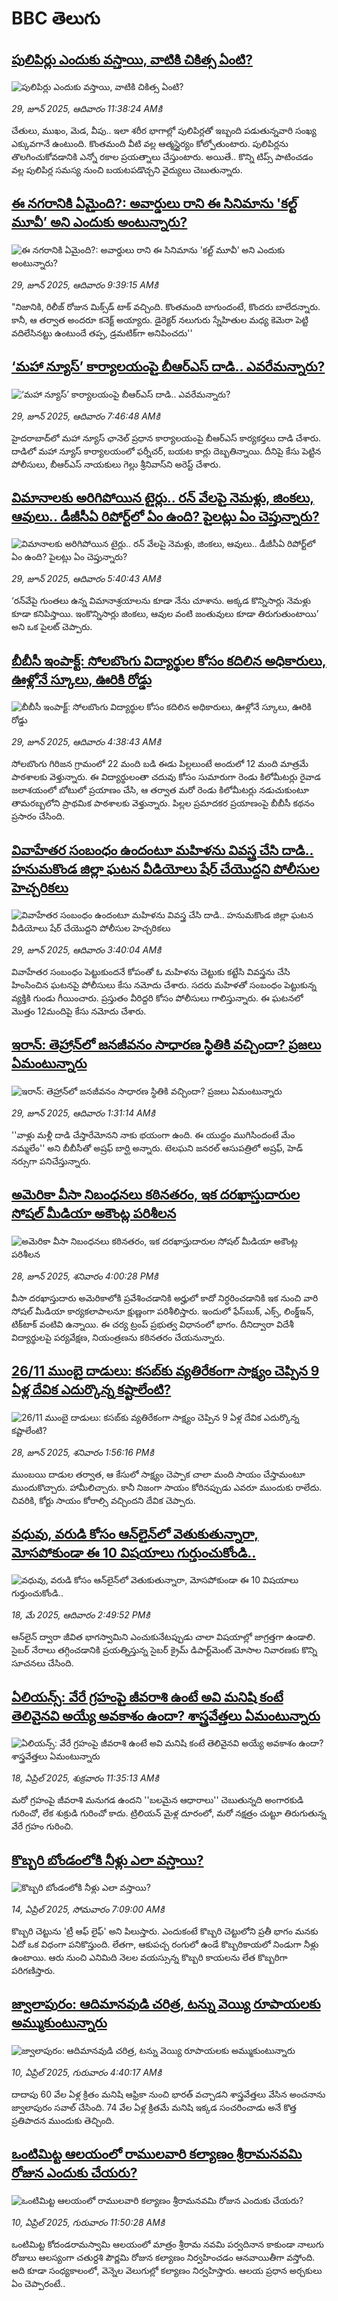 # BBC తెలుగు## [పులిపిర్లు ఎందుకు వస్తాయి, వాటికి చికిత్స ఏంటి?](https://www.bbc.com/telugu/articles/cpd142dpnvxo?at_campaign=githubrss)![పులిపిర్లు ఎందుకు వస్తాయి, వాటికి చికిత్స ఏంటి?](https://ichef.bbci.co.uk/ace/ws/240/cpsprodpb/07dd/live/78d33aa0-54dd-11f0-b137-b1f711ab20bb.jpg)_29, జూన్ 2025, ఆదివారం 11:38:24 AMకి_చేతులు, ముఖం, మెడ, వీపు.. ఇలా శరీర భాగాల్లో పులిపిర్లతో ఇబ్బంది పడుతున్నవారి సంఖ్య ఎక్కువగానే ఉంటుంది. కొంతమంది వీటి వల్ల ఆత్మస్థైర్యం కోల్పోతుంటారు. పులిపిర్లను తొలగించుకోవడానికి ఎన్నో రకాల ప్రయత్నాలు చేస్తుంటారు. అయితే.. కొన్ని టిప్స్‌ పాటించడం వల్ల పులిపిర్ల సమస్య నుంచి బయటపడొచ్చని వైద్యులు చెబుతున్నారు.## [ఈ నగరానికి ఏమైంది?: అవార్డులు రాని ఈ సినిమాను 'కల్ట్ మూవీ’ అని ఎందుకు అంటున్నారు?](https://www.bbc.com/telugu/articles/cdx5k548ew0o?at_campaign=githubrss)![ఈ నగరానికి ఏమైంది?: అవార్డులు రాని ఈ సినిమాను 'కల్ట్ మూవీ’ అని ఎందుకు అంటున్నారు?](https://ichef.bbci.co.uk/ace/ws/240/cpsprodpb/fde2/live/ba91ffb0-54cb-11f0-bbb4-7b9a23219fce.png)_29, జూన్ 2025, ఆదివారం 9:39:15 AMకి_"నిజానికి, రిలీజ్ రోజున మిక్స్‌డ్ టాక్ వచ్చింది. కొంతమంది బాగుందంటే, కొందరు బాలేదన్నారు. కానీ, ఆ తర్వాత అందరూ కనెక్ట్ అయ్యారు. డైరెక్టర్ నలుగురు స్నేహితుల మధ్య కెమెరా పెట్టి వదిలేసినట్టు ఉంటుందే తప్ప, డ్రమటిక్‌గా అనిపించదు''## [‘మహా న్యూస్’ కార్యాలయంపై బీఆర్ఎస్ దాడి.. ఎవరేమన్నారు?](https://www.bbc.com/telugu/articles/clyxzr8m20do?at_campaign=githubrss)![‘మహా న్యూస్’ కార్యాలయంపై బీఆర్ఎస్ దాడి.. ఎవరేమన్నారు?](https://ichef.bbci.co.uk/ace/ws/240/cpsprodpb/54df/live/900fc8e0-54b6-11f0-a2ff-17a82c2e8bc4.jpg)_29, జూన్ 2025, ఆదివారం 7:46:48 AMకి_హైదరాబాద్‌లో మహా న్యూస్ ఛానెల్ ప్రధాన కార్యాలయంపై బీఆర్ఎస్ కార్యకర్తలు దాడి చేశారు. దాడిలో మహా న్యూస్ కార్యాలయంలో ఫర్నీచర్, బయట కార్లు దెబ్బతిన్నాయి. దీనిపై కేసు పెట్టిన పోలీసులు, బీఆర్ఎస్ నాయకులు గెల్లు శ్రీనివాస్‌ని అరెస్ట్ చేశారు.## [విమానాలకు అరిగిపోయిన టైర్లు.. రన్ వేలపై నెమళ్లు, జింకలు, ఆవులు.. డీజీసీఏ రిపోర్ట్‌లో ఏం ఉంది? పైలట్లు ఏం చెప్తున్నారు?](https://www.bbc.com/telugu/articles/cgrx55k8ynro?at_campaign=githubrss)![విమానాలకు అరిగిపోయిన టైర్లు.. రన్ వేలపై నెమళ్లు, జింకలు, ఆవులు.. డీజీసీఏ రిపోర్ట్‌లో ఏం ఉంది? పైలట్లు ఏం చెప్తున్నారు?](https://ichef.bbci.co.uk/ace/ws/240/cpsprodpb/a913/live/328afdd0-5497-11f0-a2ff-17a82c2e8bc4.jpg)_29, జూన్ 2025, ఆదివారం 5:40:43 AMకి_‘రన్‌వేపై గుంతలు ఉన్న విమానాశ్రయాలను కూడా నేను చూశాను. అక్కడ కొన్నిసార్లు నెమళ్లు కూడా కనిపిస్తాయి. ఇంకొన్నిసార్లు జింకలు, ఆవుల వంటి జంతువులు కూడా తిరుగుతుంటాయి’ అని ఒక పైలట్ చెప్పారు.## [బీబీసీ ఇంపాక్ట్: సోలబొంగు విద్యార్థుల కోసం కదిలిన అధికారులు, ఊళ్లోనే స్కూలు, ఊరికి రోడ్డు](https://www.bbc.com/telugu/articles/cjrln323zx8o?at_campaign=githubrss)![బీబీసీ ఇంపాక్ట్: సోలబొంగు విద్యార్థుల కోసం కదిలిన అధికారులు, ఊళ్లోనే స్కూలు, ఊరికి రోడ్డు](https://ichef.bbci.co.uk/ace/ws/240/cpsprodpb/190c/live/493650c0-543d-11f0-b4be-8f7caf53b80c.png)_29, జూన్ 2025, ఆదివారం 4:38:43 AMకి_సోలబొంగు గిరిజన గ్రామంలో 22 మంది బడి ఈడు పిల్లలుంటే అందులో 12 మంది మాత్రమే పాఠశాలకు వెళ్తున్నారు. ఈ విద్యార్థులంతా చదువు కోసం సుమారుగా రెండు కిలోమీటర్లు రైవాడ జలాశయంలో బోటులో ప్రయాణం చేసి, ఆ తర్వాత మరో రెండు కిలోమీటర్లు నడుచుకుంటూ తామరబ్బలోని ప్రాథమిక పాఠశాలకు వెళ్తున్నారు. పిల్లల ప్రమాదకర ప్రయాణంపై  బీబీసీ కథనం ప్రసారం చేసింది.## [వివాహేతర సంబంధం ఉందంటూ మహిళను వివస్త్ర చేసి దాడి.. హనుమకొండ జిల్లా ఘటన వీడియోలు షేర్ చేయొద్దని పోలీసుల హెచ్చరికలు](https://www.bbc.com/telugu/articles/c36x5np2e76o?at_campaign=githubrss)![వివాహేతర సంబంధం ఉందంటూ మహిళను వివస్త్ర చేసి దాడి.. హనుమకొండ జిల్లా ఘటన వీడియోలు షేర్ చేయొద్దని పోలీసుల హెచ్చరికలు](https://ichef.bbci.co.uk/ace/ws/240/cpsprodpb/cebe/live/c92db230-5499-11f0-975b-d9a75589a0f0.jpg)_29, జూన్ 2025, ఆదివారం 3:40:04 AMకి_వివాహేతర సంబంధం పెట్టుకుందనే కోపంతో ఓ మహిళను చెట్టుకు కట్టేసి వివస్త్రను చేసి హింసించిన ఘటనపై పోలీసులు కేసు నమోదు చేశారు. సదరు మహిళతో సంబంధం పెట్టుకున్న వ్యక్తికి గుండు గీయించారు. ప్రస్తుతం వీరిద్దరి కోసం పోలీసులు గాలిస్తున్నారు. ఈ ఘటనలో  మొత్తం 12మందిపై  కేసు నమోదు చేశారు.## [ఇరాన్: తెహ్రాన్‌లో జనజీవనం సాధారణ స్థితికి వచ్చిందా? ప్రజలు ఏమంటున్నారు](https://www.bbc.com/telugu/articles/ce8310k7plvo?at_campaign=githubrss)![ఇరాన్: తెహ్రాన్‌లో జనజీవనం సాధారణ స్థితికి వచ్చిందా? ప్రజలు ఏమంటున్నారు](https://ichef.bbci.co.uk/ace/ws/240/cpsprodpb/0499/live/2cb4a370-542e-11f0-a2ff-17a82c2e8bc4.jpg)_29, జూన్ 2025, ఆదివారం 1:31:14 AMకి_''వాళ్లు మళ్లీ దాడి చేస్తారేమోనని నాకు భయంగా ఉంది. ఈ యుద్ధం ముగిసిందంటే మేం నమ్మలేం'' అని బీబీసీతో అష్రఫ్ బార్ఘి అన్నారు. టెలఘని జనరల్ ఆసుపత్రిలో అష్రఫ్, హెడ్ నర్సుగా పనిచేస్తున్నారు.## [అమెరికా వీసా నిబంధనలు కఠినతరం,  ఇక దరఖాస్తుదారుల సోషల్ మీడియా అకౌంట్ల పరిశీలన](https://www.bbc.com/telugu/articles/cwyxwew2z91o?at_campaign=githubrss)![అమెరికా వీసా నిబంధనలు కఠినతరం,  ఇక దరఖాస్తుదారుల సోషల్ మీడియా అకౌంట్ల పరిశీలన](https://ichef.bbci.co.uk/ace/ws/240/cpsprodpb/1ff0/live/69761980-5436-11f0-b4be-8f7caf53b80c.jpg)_28, జూన్ 2025, శనివారం 4:00:28 PMకి_వీసా దరఖాస్తుదారు అమెరికాలోకి ప్రవేశించడానికి అర్హులో కాదో నిర్ధరించడానికి ఇక నుంచి వారి సోషల్ మీడియా కార్యకలాపాలనూ క్షుణ్ణంగా పరిశీలిస్తారు. ఇందులో ఫేస్‌బుక్, ఎక్స్, లింక్డ్ఇన్, టిక్‌టాక్ వంటివి ఉన్నాయి. ఈ చర్య ట్రంప్ ప్రభుత్వ విధానంలో భాగం. దీనిద్వారా విదేశీ విద్యార్థులపై పర్యవేక్షణ, నియంత్రణను కఠినతరం చేయనున్నారు.## [26/11 ముంబై దాడులు: కసబ్‌కు వ్యతిరేకంగా సాక్ష్యం చెప్పిన  9 ఏళ్ల దేవిక ఎదుర్కొన్న కష్టాలేంటి?  ](https://www.bbc.com/telugu/articles/ce3nv0y2d4po?at_campaign=githubrss)![26/11 ముంబై దాడులు: కసబ్‌కు వ్యతిరేకంగా సాక్ష్యం చెప్పిన  9 ఏళ్ల దేవిక ఎదుర్కొన్న కష్టాలేంటి?  ](https://ichef.bbci.co.uk/ace/ws/240/cpsprodpb/f0c2/live/6089eba0-5425-11f0-82ad-0b047f9c9eba.jpg)_28, జూన్ 2025, శనివారం 1:56:16 PMకి_ముంబయి దాడుల తర్వాత, ఆ కేసులో సాక్ష్యం చెప్పాక చాలా మంది  సాయం చేస్తామంటూ ముందుకొచ్చారు. హామీలిచ్చారు. కానీ నిజంగా సాయం కోరినప్పుడు ఎవరూ ముందుకు రాలేదు. చివరికి, కోర్టు సాయం కోరాల్సి వచ్చిందని దేవిక చెప్పారు.## [వధువు, వరుడి కోసం ఆన్‌లైన్‌లో వెతుకుతున్నారా, మోసపోకుండా ఈ 10 విషయాలు గుర్తుంచుకోండి..](https://www.bbc.com/telugu/articles/c5yrny82136o?at_campaign=githubrss)![వధువు, వరుడి కోసం ఆన్‌లైన్‌లో వెతుకుతున్నారా, మోసపోకుండా ఈ 10 విషయాలు గుర్తుంచుకోండి..](https://ichef.bbci.co.uk/ace/ws/240/cpsprodpb/74cc/live/3f04f8a0-28fe-11f0-8c66-ebf25fc2cfef.jpg)_18, మే 2025, ఆదివారం 2:49:52 PMకి_ఆన్‌లైన్ ద్వారా జీవిత భాగస్వామిని ఎంచుకునేటప్పుడు చాలా విషయాల్లో జాగ్రత్తగా ఉండాలి. సైబర్ నేరాలు తగ్గించడానికి ప్రయత్నిస్తున్న సైబర్ క్రైమ్ డిపార్ట్‌మెంట్ మోసాల నివారణకు కొన్ని సూచనలు చేసింది.## [ఏలియన్స్: వేరే గ్రహంపై జీవరాశి ఉంటే అవి మనిషి కంటే తెలివైనవి అయ్యే అవకాశం ఉందా? శాస్త్రవేత్తలు ఏమంటున్నారు](https://www.bbc.com/telugu/articles/cn7xelz1r85o?at_campaign=githubrss)![ఏలియన్స్: వేరే గ్రహంపై జీవరాశి ఉంటే అవి మనిషి కంటే తెలివైనవి అయ్యే అవకాశం ఉందా? శాస్త్రవేత్తలు ఏమంటున్నారు](https://ichef.bbci.co.uk/ace/ws/240/cpsprodpb/b07b/live/a29a56f0-1b9b-11f0-a455-cf1d5f751d2f.png)_18, ఏప్రిల్ 2025, శుక్రవారం 11:35:13 AMకి_మరో గ్రహంపై జీవరాశి మనుగడ ఉందని ''బలమైన ఆధారాలు'' చెబుతున్నది అంగారకుడి గురించో, లేక శుక్రుడి గురించో కాదు. ట్రిలియన్ మైళ్ల దూరంలో, మరో నక్షత్రం చుట్టూ తిరుగుతున్న వేరే గ్రహం గురించి.## [కొబ్బరి బోండంలోకి నీళ్లు ఎలా వస్తాయి?](https://www.bbc.com/telugu/articles/czjn4mzxxy8o?at_campaign=githubrss)![కొబ్బరి బోండంలోకి నీళ్లు ఎలా వస్తాయి?](https://ichef.bbci.co.uk/ace/ws/240/cpsprodpb/46c5/live/684a55e0-18fd-11f0-8b11-7756b7b808cc.jpg)_14, ఏప్రిల్ 2025, సోమవారం 7:09:00 AMకి_కొబ్బరి చెట్టును 'ట్రీ ఆఫ్ లైఫ్' అని పిలుస్తారు. ఎందుకంటే కొబ్బరి చెట్టులోని ప్రతీ భాగం మనకు ఏదో ఒక విధంగా పనికొస్తుంది. లేతగా, ఆకుపచ్చ రంగులో ఉండే కొబ్బరికాయలో నిండుగా నీళ్లు ఉంటాయి. ఆరు నుంచి ఎనిమిది నెలల వయస్సున్న కొబ్బరి కాయలను లేత కొబ్బరిగా పరిగణిస్తారు.## [జ్వాలాపురం: ఆదిమానవుడి చరిత్ర, టన్ను వెయ్యి రూపాయలకు అమ్ముకుంటున్నారు ](https://www.bbc.com/telugu/articles/creqqnwdd5qo?at_campaign=githubrss)![జ్వాలాపురం: ఆదిమానవుడి చరిత్ర, టన్ను వెయ్యి రూపాయలకు అమ్ముకుంటున్నారు ](https://ichef.bbci.co.uk/ace/ws/240/cpsprodpb/765e/live/b472e2d0-15b4-11f0-842b-a7355694993d.jpg)_10, ఏప్రిల్ 2025, గురువారం 4:40:17 AMకి_దాదాపు 60 వేల ఏళ్ల క్రితం మనిషి ఆఫ్రికా నుంచి భారత్ వచ్చాడని శాస్త్రవేత్తలు వేసిన అంచనాను జ్వాలాపురం సవాల్ చేసింది. 74 వేల ఏళ్ల క్రితమే మనిషి ఇక్కడ సంచరించాడు అనే కొత్త ప్రతిపాదన ముందుకు తెచ్చింది.## [ఒంటిమిట్ట ఆలయంలో రాములవారి కల్యాణం శ్రీరామనవమి రోజున ఎందుకు చేయరు?](https://www.bbc.com/telugu/articles/ce822j5e465o?at_campaign=githubrss)![ఒంటిమిట్ట ఆలయంలో రాములవారి కల్యాణం శ్రీరామనవమి రోజున ఎందుకు చేయరు?](https://ichef.bbci.co.uk/ace/ws/240/cpsprodpb/fed5/live/25534d40-1601-11f0-b58a-6113af226972.jpg)_10, ఏప్రిల్ 2025, గురువారం 11:50:28 AMకి_ఒంటిమిట్ట కోదండరామస్వామి ఆలయంలో మాత్రం శ్రీరామ నవమి పర్వదినాన కాకుండా నాలుగు రోజులు ఆలస్యంగా చతుర్దశి పౌర్ణమి రోజున కల్యాణం నిర్వహించడం ఆనవాయితీగా వస్తోంది. అది కూడా సంధ్యకాలంలో, వెన్నెల వెలుగుల్లో కల్యాణం నిర్వహిస్తారు. ఆలయ ప్రధాన అర్చకులు ఏం చెప్పారంటే..